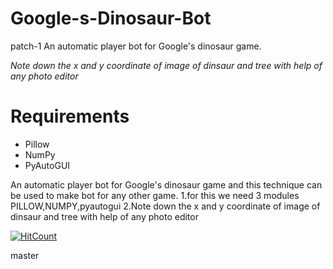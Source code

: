 # Google-s-Dinosaur-Bot
patch-1
An automatic player bot for Google's dinosaur game.

*Note down the x and y coordinate of image of dinsaur and tree with help of any photo editor*
 
# Requirements 
 - Pillow
 - NumPy
 - PyAutoGUI
   
 

 An automatic player bot for Google's dinosaur game and this technique can be used to make bot for any other game.
 1.for this we need 3 modules PILLOW,NUMPY,pyautogui
 2.Note down the x and y coordinate of image of dinsaur and tree with help of any photo editor 
 
 
 
 [![HitCount](http://hits.dwyl.io/vinaybhutange/Google-s-Dinosaur-Bot.svg)](http://hits.dwyl.io/vinaybhutange/Google-s-Dinosaur-Bot)
 
 master
